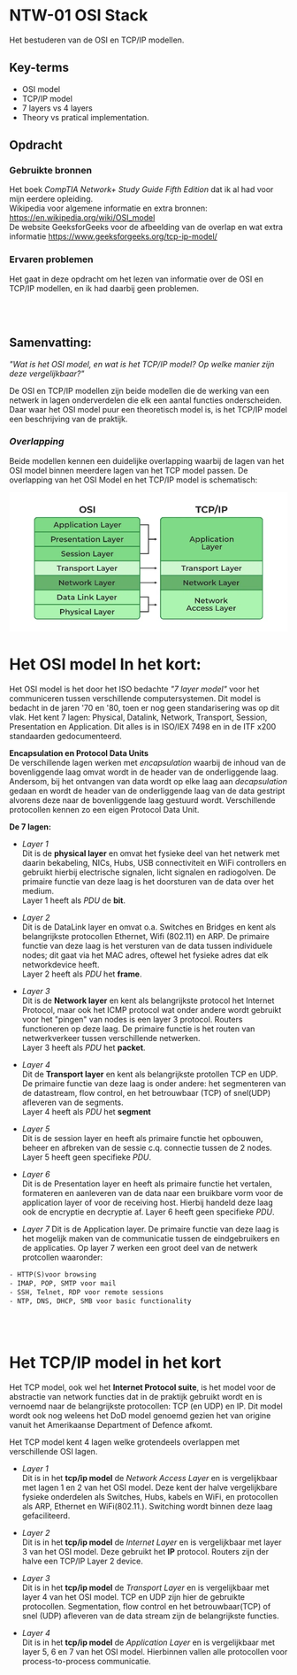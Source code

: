 # NTW-01 OSI Stack

Het bestuderen van de OSI en TCP/IP modellen.

## Key-terms
- OSI model
- TCP/IP model
- 7 layers vs 4 layers
- Theory vs pratical implementation.  

## Opdracht

### Gebruikte bronnen
Het boek *CompTIA Network+ Study Guide Fifth Edition* dat ik al had voor mijn eerdere opleiding.  
Wikipedia voor algemene informatie en extra bronnen: https://en.wikipedia.org/wiki/OSI_model  
De website GeeksforGeeks voor de afbeelding van de overlap en wat extra informatie https://www.geeksforgeeks.org/tcp-ip-model/


### Ervaren problemen
Het gaat in deze opdracht om het lezen van informatie over de OSI en TCP/IP modellen, en ik had daarbij geen problemen.   
<br>



<br>  

## Samenvatting:
*"Wat is het OSI model, en wat is het TCP/IP model? Op welke manier zijn deze vergelijkbaar?"*  

De OSI en TCP/IP modellen zijn beide modellen die de werking van een netwerk in lagen onderverdelen die elk een aantal functies onderscheiden. Daar waar het OSI model puur een theoretisch model is, is het TCP/IP model een beschrijving van de praktijk.  




### *Overlapping*

Beide modellen kennen een duidelijke overlapping waarbij de lagen van het OSI model binnen meerdere lagen van het TCP model passen.
De overlapping van het OSI Model en het TCP/IP model is schematisch:

![De overlapping van de OSI en TCP/IP modellen](/00_includes/Networking_Images/OSI-vs-TCP-vs-Hybrid-2.png)

# **Het OSI model In het kort:**  
Het OSI model is het door het ISO bedachte *"7 layer model"* voor het communiceren tussen verschillende computersystemen. Dit model is bedacht in de jaren '70 en '80, toen er nog geen standarisering was op dit vlak. Het kent 7 lagen: Physical, Datalink, Network, Transport, Session, Presentation en Application. Dit alles is in ISO/IEX 7498 en in de ITF x200 standaarden gedocumenteerd.

**Encapsulation en Protocol Data Units**  
De verschillende lagen werken met *encapsulation* waarbij de inhoud van de bovenliggende laag omvat wordt in de header van de onderliggende laag. Andersom, bij het ontvangen van data wordt op elke laag aan *decapsulation* gedaan en wordt de header van de onderliggende laag van de data gestript alvorens deze naar de bovenliggende laag gestuurd wordt. 
Verschillende protocollen kennen zo een eigen Protocol Data Unit.

**De 7 lagen:**  


- *Layer 1*  
Dit is de **physical layer** en omvat het fysieke deel van het netwerk met daarin bekabeling, NICs, Hubs, USB connectiviteit en WiFi controllers en gebruikt hierbij electrische signalen, licht signalen en radiogolven. De primaire functie van deze laag is het doorsturen van de data over het medium.  
Layer 1 heeft als *PDU* de **bit**.

- *Layer 2*  
Dit is de DataLink layer en omvat o.a. Switches en Bridges en kent als belangrijkste protocollen Ethernet, Wifi (802.11) en ARP. De primaire functie van deze laag is het versturen van de data tussen individuele nodes; dit gaat via het MAC adres, oftewel het fysieke adres dat elk networkdevice heeft.  
Layer 2 heeft als *PDU* het **frame**. 

- *Layer 3*   
Dit is de **Network layer** en kent als belangrijkste protocol het Internet Protocol, maar ook het ICMP protocol wat onder andere wordt gebruikt voor het "pingen" van nodes is een layer 3 protocol. Routers functioneren op deze laag. De primaire functie is het routen van netwerkverkeer tussen verschillende netwerken.   
Layer 3 heeft als *PDU* het **packet**.

- *Layer 4*   
Dit de **Transport layer** en kent als belangrijkste protollen TCP en UDP. De primaire functie van deze laag is onder andere: het segmenteren van de datastream, flow control, en het betrouwbaar (TCP) of snel(UDP) afleveren van de segments.   
Layer 4 heeft als *PDU* het **segment**

- *Layer 5*  
Dit is de session layer en heeft als primaire functie het opbouwen, beheer en afbreken van de sessie c.q. connectie tussen de 2 nodes. 
Layer 5 heeft geen specifieke *PDU*.


- *Layer 6*  
Dit is de Presentation layer en heeft als primaire functie het vertalen, formateren en aanleveren van de data naar een bruikbare vorm voor de application layer of voor de receiving host. Hierbij handeld deze laag ook de encryptie en decryptie af.
Layer 6 heeft geen specifieke *PDU*.    

- *Layer 7* 
Dit is de Application layer. De primaire functie van deze laag is het mogelijk maken van de communicatie tussen de eindgebruikers en de applicaties. Op layer 7 werken een groot deel van de netwerk protcollen waaronder:
```
- HTTP(S)voor browsing
- IMAP, POP, SMTP voor mail
- SSH, Telnet, RDP voor remote sessions
- NTP, DNS, DHCP, SMB voor basic functionality  
```

<br>
<br>

# **Het TCP/IP model in het kort**

Het TCP model, ook wel het **Internet Protocol suite**, is het model voor de abstractie van network functies dat in de praktijk gebruikt wordt en is vernoemd naar de belangrijkste protocollen: TCP (en UDP) en IP. Dit model wordt ook nog weleens het DoD model genoemd gezien het van origine vanuit het Amerikaanse Department of Defence afkomt.

Het TCP model kent 4 lagen welke grotendeels overlappen met verschillende OSI lagen.

- *Layer 1*  
Dit is in het **tcp/ip model** de *Network Access Layer* en is vergelijkbaar met lagen 1 en 2 van het OSI model. Deze kent der halve vergelijkbare fysieke onderdelen als Switches, Hubs, kabels en WiFi, en protocollen als ARP, Ethernet en WiFi(802.11.). Switching wordt binnen deze laag gefaciliteerd. 

- *Layer 2*  
Dit is in het **tcp/ip model** de *Internet Layer* en is vergelijkbaar met layer 3 van het OSI model. Deze gebruikt het **IP** protocol. Routers zijn der halve een TCP/IP Layer 2 device. 


- *Layer 3*  
Dit is in het **tcp/ip model** de *Transport Layer* en is vergelijkbaar met layer 4 van het OSI model. TCP en UDP zijn hier de gebruikte protocollen. Segmentation, flow control en het betrouwbaar(TCP) of snel (UDP) afleveren van de data stream zijn de belangrijkste functies.

- *Layer 4*  
Dit is in het **tcp/ip model** de *Application Layer* en is vergelijkbaar met layer 5, 6 en 7 van het OSI model. Hierbinnen vallen alle protocollen voor process-to-process communicatie.